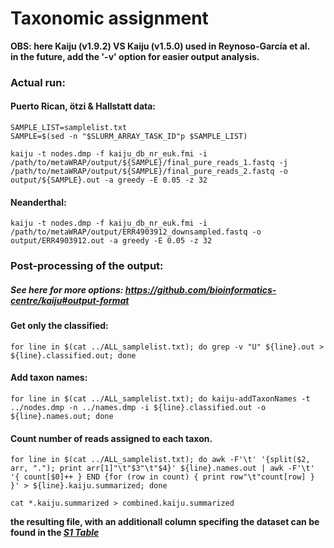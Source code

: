 # Taxonomic assignment 
**OBS: here Kaiju (v1.9.2) VS Kaiju (v1.5.0) used in Reynoso-García et al.**\
**in the future, add the '-v' option for easier output analysis.**

### Actual run:

#### Puerto Rican, ötzi & Hallstatt data:
``` 
SAMPLE_LIST=samplelist.txt
SAMPLE=$(sed -n "$SLURM_ARRAY_TASK_ID"p $SAMPLE_LIST)

kaiju -t nodes.dmp -f kaiju_db_nr_euk.fmi -i /path/to/metaWRAP/output/${SAMPLE}/final_pure_reads_1.fastq -j /path/to/metaWRAP/output/${SAMPLE}/final_pure_reads_2.fastq -o output/${SAMPLE}.out -a greedy -E 0.05 -z 32
```

#### Neanderthal:
``` 
kaiju -t nodes.dmp -f kaiju_db_nr_euk.fmi -i /path/to/metaWRAP/output/ERR4903912_downsampled.fastq -o output/ERR4903912.out -a greedy -E 0.05 -z 32
```

### Post-processing of the output: 
##### _See here for more options: https://github.com/bioinformatics-centre/kaiju#output-format_ 

#### Get only the classified:
```
for line in $(cat ../ALL_samplelist.txt); do grep -v "U" ${line}.out > ${line}.classified.out; done
```

#### Add taxon names:
```
for line in $(cat ../ALL_samplelist.txt); do kaiju-addTaxonNames -t ../nodes.dmp -n ../names.dmp -i ${line}.classified.out -o ${line}.names.out; done
```

#### Count number of reads assigned to each taxon.
```
for line in $(cat ../ALL_samplelist.txt); do awk -F'\t' '{split($2, arr, "."); print arr[1]"\t"$3"\t"$4}' ${line}.names.out | awk -F'\t' '{ count[$0]++ } END {for (row in count) { print row"\t"count[row] } }' > ${line}.kaiju.summarized; done

cat *.kaiju.summarized > combined.kaiju.summarized
```

__the resulting file, with an additionall column specifing the dataset can be found in the [_S1 Table_](https://github.com/AleksandraLaura/DietComment/blob/main/S1_Table.xlsx)__
